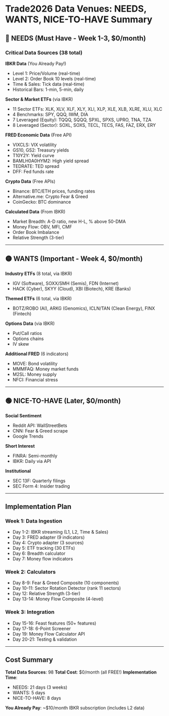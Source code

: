 # Trade2026 Data Venues: NEEDS, WANTS, NICE-TO-HAVE Summary

## 🔴 NEEDS (Must Have - Week 1-3, $0/month)

### Critical Data Sources (38 total)

**IBKR Data** (You Already Pay!)
- Level 1: Price/Volume (real-time)
- Level 2: Order Book 10 levels (real-time) 
- Time & Sales: Tick data (real-time)
- Historical Bars: 1-min, 5-min, daily

**Sector & Market ETFs** (via IBKR)
- 11 Sector ETFs: XLK, XLV, XLF, XLY, XLI, XLP, XLE, XLB, XLRE, XLU, XLC
- 4 Benchmarks: SPY, QQQ, IWM, DIA
- 7 Leveraged (Equity): TQQQ, SQQQ, SPXL, SPXS, UPRO, TNA, TZA
- 8 Leveraged (Sector): SOXL, SOXS, TECL, TECS, FAS, FAZ, ERX, ERY

**FRED Economic Data** (Free API)
- VIXCLS: VIX volatility
- GS10, GS2: Treasury yields
- T10Y2Y: Yield curve
- BAMLH0A0HYM2: High yield spread
- TEDRATE: TED spread
- DFF: Fed funds rate

**Crypto Data** (Free APIs)
- Binance: BTC/ETH prices, funding rates
- Alternative.me: Crypto Fear & Greed
- CoinGecko: BTC dominance

**Calculated Data** (From IBKR)
- Market Breadth: A-D ratio, new H-L, % above 50-DMA
- Money Flow: OBV, MFI, CMF
- Order Book Imbalance
- Relative Strength (3-tier)

---

## 🟡 WANTS (Important - Week 4, $0/month)

**Industry ETFs** (8 total, via IBKR)
- IGV (Software), SOXX/SMH (Semis), FDN (Internet)
- HACK (Cyber), SKYY (Cloud), XBI (Biotech), KRE (Banks)

**Themed ETFs** (6 total, via IBKR)
- BOTZ/ROBO (AI), ARKG (Genomics), ICLN/TAN (Clean Energy), FINX (Fintech)

**Options Data** (via IBKR)
- Put/Call ratios
- Options chains
- IV skew

**Additional FRED** (6 indicators)
- MOVE: Bond volatility
- MMMFAQ: Money market funds
- M2SL: Money supply
- NFCI: Financial stress

---

## 🟢 NICE-TO-HAVE (Later, $0/month)

**Social Sentiment**
- Reddit API: WallStreetBets
- CNN: Fear & Greed scrape
- Google Trends

**Short Interest**
- FINRA: Semi-monthly
- IBKR: Daily via API

**Institutional**
- SEC 13F: Quarterly filings
- SEC Form 4: Insider trading

---

## Implementation Plan

### Week 1: Data Ingestion
- Day 1-2: IBKR streaming (L1, L2, Time & Sales)
- Day 3: FRED adapter (9 indicators)
- Day 4: Crypto adapter (3 sources)
- Day 5: ETF tracking (30 ETFs)
- Day 6: Breadth calculator
- Day 7: Money flow indicators

### Week 2: Calculators
- Day 8-9: Fear & Greed Composite (10 components)
- Day 10-11: Sector Rotation Detector (rank 11 sectors)
- Day 12: Relative Strength (3-tier)
- Day 13-14: Money Flow Composite (4-level)

### Week 3: Integration
- Day 15-16: Feast features (50+ features)
- Day 17-18: 6-Point Screener
- Day 19: Money Flow Calculator API
- Day 20-21: Testing & validation

---

## Cost Summary

**Total Data Sources**: 98
**Total Cost**: $0/month (all FREE!)
**Implementation Time**: 
- NEEDS: 21 days (3 weeks)
- WANTS: 5 days
- NICE-TO-HAVE: 8 days

**You Already Pay**: ~$10/month IBKR subscription (includes L2 data)
